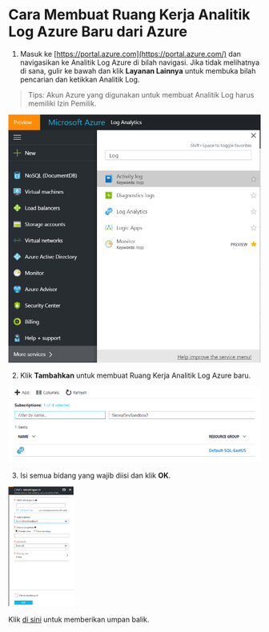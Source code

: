 # <a name="how-to-create-new-azure-log-analytics-workspace-from-azure"></a>Cara Membuat Ruang Kerja Analitik Log Azure Baru dari Azure

1.  Masuk ke [https://portal.azure.com](https://portal.azure.com/) dan navigasikan ke Analitik Log Azure di bilah navigasi. Jika tidak melihatnya di sana, gulir ke bawah dan klik **Layanan Lainnya** untuk membuka bilah pencarian dan ketikkan Analitik Log.

> Tips: Akun Azure yang digunakan untuk membuat Analitik Log harus memiliki Izin Pemilik.

 

![Gambar KB Kesehatan Membuat Analitik Log Azure dari Azure 1](health-kb-omsazure1.png)

2.  Klik **Tambahkan** untuk membuat Ruang Kerja Analitik Log Azure baru.

![Gambar KB Kesehatan Membuat Analitik Log Azure dari Azure 2](health-kb-omsazure2.png)

3.  Isi semua bidang yang wajib diisi dan klik **OK**. 

![Gambar KB Kesehatan Membuat Analitik Log Azure dari Azure 3](health-kb-omsazure3.png)

 

Klik <a href="mailto:SHub_Feedback_RC@Microsoft.com?subject=Resource%20Center%20Feedback%3A%20%3CInsert%20feedback%20topic%3E%3E&amp;body=%3C%3Cplease%20submit%20your%20feedback%20with%20enough%20detail%20on%20the%20problem%2C%20reproduction%20steps%20and%20what%20you%20desire%20to%20happen%3E%3E" target="_blank">di sini</a> untuk memberikan umpan balik.

